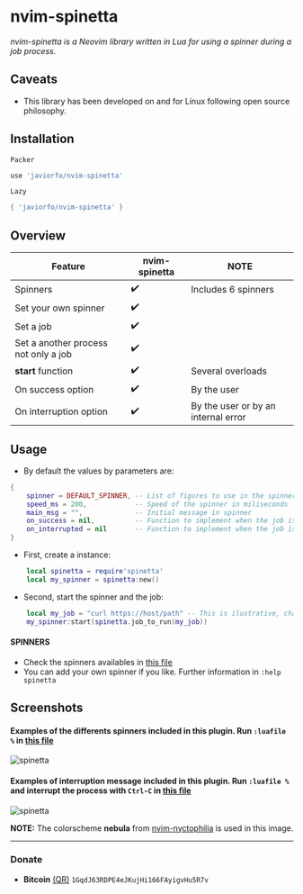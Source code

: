 # nvim-spinetta
*nvim-spinetta is a Neovim library written in Lua for using a spinner during a job process.*

## Caveats
- This library has been developed on and for Linux following open source philosophy.

## Installation
`Packer`
```lua
use 'javiorfo/nvim-spinetta'
```
`Lazy`
```lua
{ 'javiorfo/nvim-spinetta' }
```

## Overview
| Feature | nvim-spinetta | NOTE |
| ------- | ------------- | ---- |
| Spinners | :heavy_check_mark: | Includes 6 spinners |
| Set your own spinner | :heavy_check_mark: |  |
| Set a job | :heavy_check_mark: |  |
| Set a another process not only a job | :heavy_check_mark: |  |
| **start** function | :heavy_check_mark: | Several overloads |
| On success option | :heavy_check_mark: | By the user |
| On interruption option | :heavy_check_mark: | By the user or by an internal error |

## Usage
- By default the values by parameters are:
```lua
{
    spinner = DEFAULT_SPINNER, -- List of figures to use in the spinner
    speed_ms = 200,            -- Speed of the spinner in miliseconds
    main_msg = "",             -- Initial message in spinner
    on_success = nil,          -- Function to implement when the job is finished
    on_interrupted = nil       -- Function to implement when the job is interrupted
}
```

- First, create a instance:
```lua
    local spinetta = require'spinetta'
    local my_spinner = spinetta:new()
```

- Second, start the spinner and the job:
```lua
    local my_job = "curl https://host/path" -- This is ilustrative, change it by your job to run
    my_spinner:start(spinetta.job_to_run(my_job))
```

#### SPINNERS
- Check the spinners availables in [this file](https://github.com/javiorfo/nvim-spinetta/blob/master/lua/spinetta/spinners.lua)
- You can add your own spinner if you like. Further information in `:help spinetta`

## Screenshots
#### Examples of the differents spinners included in this plugin. Run `:luafile %` in [this file](https://github.com/javiorfo/nvim-spinetta/blob/master/examples/test_spinners.lua)

<img src="https://github.com/javiorfo/img/blob/master/nvim-spinetta/spinetta.gif?raw=true" alt="spinetta" />

#### Examples of interruption message included in this plugin. Run `:luafile %` and interrupt the process with `Ctrl-C` in [this file](https://github.com/javiorfo/nvim-spinetta/blob/master/examples/test_interruption.lua)
<img src="https://github.com/javiorfo/img/blob/master/nvim-spinetta/interrupt.gif?raw=true" alt="spinetta" />

**NOTE:** The colorscheme **nebula** from [nvim-nyctophilia](https://github.com/javiorfo/nvim-nyctophilia) is used in this image.

---

### Donate
- **Bitcoin** [(QR)](https://raw.githubusercontent.com/javiorfo/img/master/crypto/bitcoin.png)  `1GqdJ63RDPE4eJKujHi166FAyigvHu5R7v`
